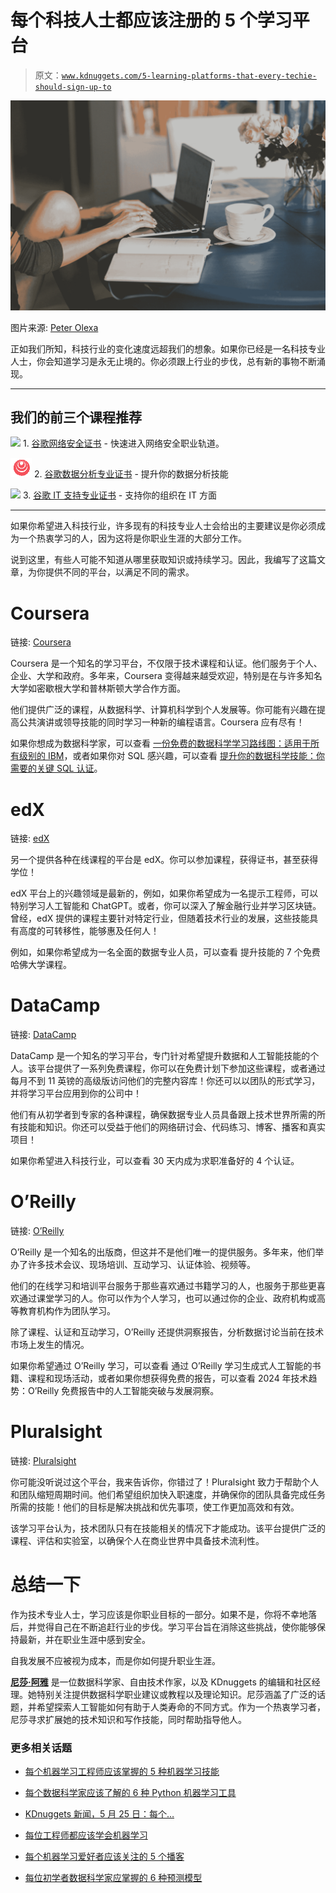 # 每个科技人士都应该注册的 5 个学习平台

> 原文：[`www.kdnuggets.com/5-learning-platforms-that-every-techie-should-sign-up-to`](https://www.kdnuggets.com/5-learning-platforms-that-every-techie-should-sign-up-to)

![每个科技人士都应该注册的 5 个学习平台](img/d24f11191bca4344f0c38e21c061811b.png)

图片来源: [Peter Olexa](https://www.pexels.com/photo/person-using-black-and-silver-laptop-computer-4012966/)

正如我们所知，科技行业的变化速度远超我们的想象。如果你已经是一名科技专业人士，你会知道学习是永无止境的。你必须跟上行业的步伐，总有新的事物不断涌现。

* * *

## 我们的前三个课程推荐

![](img/0244c01ba9267c002ef39d4907e0b8fb.png) 1\. [谷歌网络安全证书](https://www.kdnuggets.com/google-cybersecurity) - 快速进入网络安全职业轨道。

![](img/e225c49c3c91745821c8c0368bf04711.png) 2\. [谷歌数据分析专业证书](https://www.kdnuggets.com/google-data-analytics) - 提升你的数据分析技能

![](img/0244c01ba9267c002ef39d4907e0b8fb.png) 3\. [谷歌 IT 支持专业证书](https://www.kdnuggets.com/google-itsupport) - 支持你的组织在 IT 方面

* * *

如果你希望进入科技行业，许多现有的科技专业人士会给出的主要建议是你必须成为一个热衷学习的人，因为这将是你职业生涯的大部分工作。

说到这里，有些人可能不知道从哪里获取知识或持续学习。因此，我编写了这篇文章，为你提供不同的平台，以满足不同的需求。

# Coursera

链接: [Coursera](http://imp.i384100.net/ZQGW5X)

Coursera 是一个知名的学习平台，不仅限于技术课程和认证。他们服务于个人、企业、大学和政府。多年来，Coursera 变得越来越受欢迎，特别是在与许多知名大学如密歇根大学和普林斯顿大学合作方面。

他们提供广泛的课程，从数据科学、计算机科学到个人发展等。你可能有兴趣在提高公共演讲或领导技能的同时学习一种新的编程语言。Coursera 应有尽有！

如果你想成为数据科学家，可以查看 [一份免费的数据科学学习路线图：适用于所有级别的 IBM](https://www.kdnuggets.com/a-free-data-science-learning-roadmap-for-all-levels-with-ibm)，或者如果你对 SQL 感兴趣，可以查看 [提升你的数据科学技能：你需要的关键 SQL 认证](https://www.kdnuggets.com/boost-your-data-science-skills-the-essential-sql-certifications-you-need)。

# edX

链接: [edX](http://edx.sjv.io/OrDADW)

另一个提供各种在线课程的平台是 edX。你可以参加课程，获得证书，甚至获得学位！

edX 平台上的兴趣领域是最新的，例如，如果你希望成为一名提示工程师，可以特别学习人工智能和 ChatGPT。或者，你可以深入了解金融行业并学习区块链。曾经，edX 提供的课程主要针对特定行业，但随着技术行业的发展，这些技能具有高度的可转移性，能够惠及任何人！

例如，如果你希望成为一名全面的数据专业人员，可以查看 提升技能的 7 个免费哈佛大学课程。

# DataCamp

链接: [DataCamp](http://datacamp.pxf.io/Gjz7xn)

DataCamp 是一个知名的学习平台，专门针对希望提升数据和人工智能技能的个人。该平台提供了一系列免费课程，你可以在免费计划下参加这些课程，或者通过每月不到 11 英镑的高级版访问他们的完整内容库！你还可以以团队的形式学习，并将学习平台应用到你的公司中！

他们有从初学者到专家的各种课程，确保数据专业人员具备跟上技术世界所需的所有技能和知识。你还可以受益于他们的网络研讨会、代码练习、博客、播客和真实项目！

如果你希望进入科技行业，可以查看 30 天内成为求职准备好的 4 个认证。

# O’Reilly

链接: [O’Reilly](http://oreillymedia.pxf.io/5gdJJn)

O’Reilly 是一个知名的出版商，但这并不是他们唯一的提供服务。多年来，他们举办了许多技术会议、现场培训、互动学习、认证体验、视频等。

他们的在线学习和培训平台服务于那些喜欢通过书籍学习的人，也服务于那些更喜欢通过课堂学习的人。你可以作为个人学习，也可以通过你的企业、政府机构或高等教育机构作为团队学习。

除了课程、认证和互动学习，O’Reilly 还提供洞察报告，分析数据讨论当前在技术市场上发生的情况。

如果你希望通过 O’Reilly 学习，可以查看 通过 O’Reilly 学习生成式人工智能的书籍、课程和现场活动，或者如果你想获得免费的报告，可以查看 2024 年技术趋势：O’Reilly 免费报告中的人工智能突破与发展洞察。

# Pluralsight

链接: [Pluralsight](http://pluralsight.pxf.io/B03Lg4)

你可能没听说过这个平台，我来告诉你，你错过了！Pluralsight 致力于帮助个人和团队缩短周期时间。他们希望组织加快入职速度，并确保你的团队具备完成任务所需的技能！他们的目标是解决挑战和优先事项，使工作更加高效和有效。

该学习平台认为，技术团队只有在技能相关的情况下才能成功。该平台提供广泛的课程、评估和实验室，以确保个人在商业世界中具备技术流利性。

# 总结一下

作为技术专业人士，学习应该是你职业目标的一部分。如果不是，你将不幸地落后，并觉得自己在不断追赶行业的步伐。学习平台旨在消除这些挑战，使你能够保持最新，并在职业生涯中感到安全。

自我发展不应被视为成本，而是你如何提升职业生涯。

[](https://www.linkedin.com/in/nisha-arya-ahmed/)****[尼莎·阿雅](https://www.linkedin.com/in/nisha-arya-ahmed/)**** 是一位数据科学家、自由技术作家，以及 KDnuggets 的编辑和社区经理。她特别关注提供数据科学职业建议或教程以及理论知识。尼莎涵盖了广泛的话题，并希望探索人工智能如何有助于人类寿命的不同方式。作为一个热衷学习者，尼莎寻求扩展她的技术知识和写作技能，同时帮助指导他人。

### 更多相关话题

+   [每个机器学习工程师应该掌握的 5 种机器学习技能](https://www.kdnuggets.com/2023/03/5-machine-learning-skills-every-machine-learning-engineer-know-2023.html)

+   [每个数据科学家应该了解的 6 种 Python 机器学习工具](https://www.kdnuggets.com/2022/05/6-python-machine-learning-tools-every-data-scientist-know.html)

+   [KDnuggets 新闻，5 月 25 日：每个…](https://www.kdnuggets.com/2022/n21.html)

+   [每位工程师都应该学会机器学习](https://www.kdnuggets.com/2022/06/corise-every-engineer-learn-machine-learning.html)

+   [每个机器学习爱好者应该关注的 5 个播客](https://www.kdnuggets.com/5-podcasts-every-machine-learning-enthusiast-should-follow)

+   [每位初学者数据科学家应掌握的 6 种预测模型](https://www.kdnuggets.com/2021/12/6-predictive-models-every-beginner-data-scientist-master.html)
